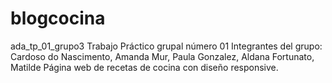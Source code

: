 # blogcocina
ada_tp_01_grupo3 Trabajo Práctico grupal número 01  Integrantes del grupo:  Cardoso do Nascimento, Amanda Mur, Paula Gonzalez, Aldana Fortunato, Matilde Página web de recetas de cocina con diseño responsive.
